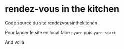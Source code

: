 # rendez-vous in the kitchen

Code source du site rendezvousinthekitchen

Pour lancer le site en local faire :
`yarn`
puis
`yarn start`

And voilà
